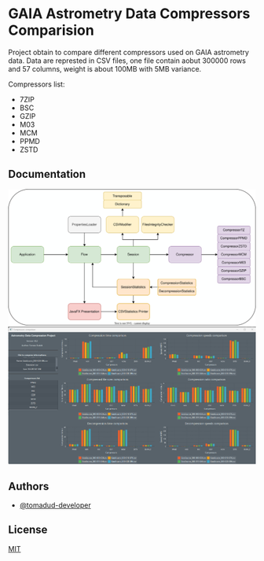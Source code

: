 # GAIA Astrometry Data Compressors Comparision

Project obtain to compare different compressors used on GAIA astrometry data. Data are represted in CSV files, one file contain aobut 300000 rows and 57 columns, weight is about 100MB with 5MB variance.

Compressors list:
- 7ZIP
- BSC
- GZIP
- M03
- MCM
- PPMD
- ZSTD


## Documentation

![Diagram.svg](assets%2FDiagram.svg)
![main_screenshot.png](assets%2Fmain_screenshot.png)



## Authors

- [@tomadud-developer](https://www.github.com/tomadud-developer)


## License

[MIT](https://choosealicense.com/licenses/mit/)

